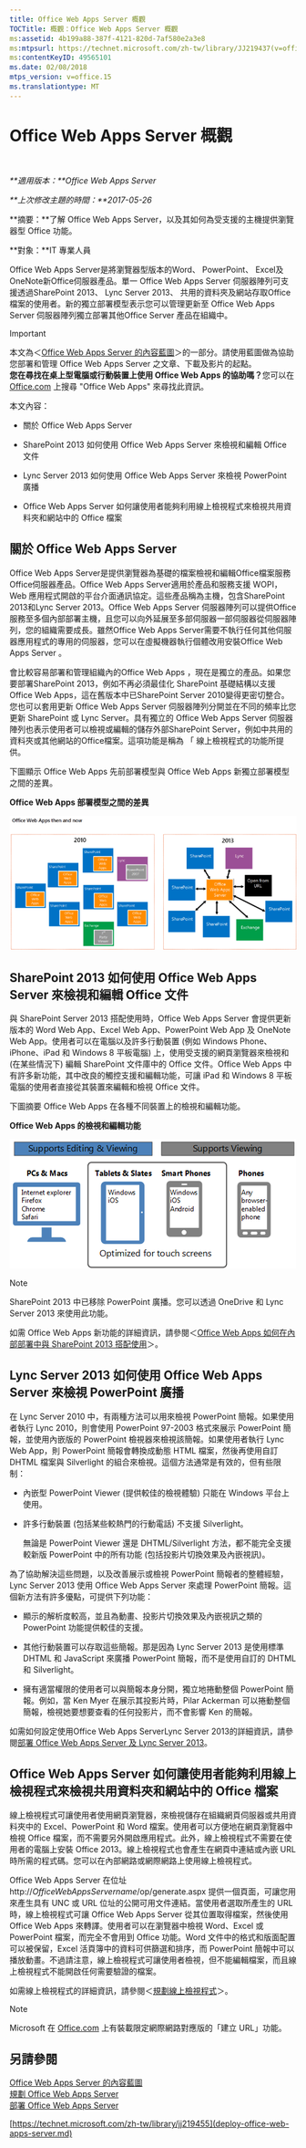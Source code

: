 ```yaml
---
title: Office Web Apps Server 概觀
TOCTitle: 概觀：Office Web Apps Server 概觀
ms:assetid: 4b199a88-387f-4121-820d-7af580e2a3e8
ms:mtpsurl: https://technet.microsoft.com/zh-tw/library/JJ219437(v=office.15)
ms:contentKeyID: 49565101
ms.date: 02/08/2018
mtps_version: v=office.15
ms.translationtype: MT
---
```


# Office Web Apps Server 概觀

 

_**適用版本：**Office Web Apps Server_

_**上次修改主題的時間：**2017-05-26_

**摘要：**了解 Office Web Apps Server，以及其如何為受支援的主機提供瀏覽器型 Office 功能。

**對象：**IT 專業人員

Office Web Apps Server是將瀏覽器型版本的Word、 PowerPoint、 Excel及OneNote新Office伺服器產品。單一 Office Web Apps Server 伺服器陣列可支援透過SharePoint 2013、 Lync Server 2013、 共用的資料夾及網站存取Office檔案的使用者。新的獨立部署模型表示您可以管理更新至 Office Web Apps Server 伺服器陣列獨立部署其他Office Server 產品在組織中。

> [!IMPORTANT]
> 本文為＜<a href="content-roadmap-for-office-web-apps-server.md">Office Web Apps Server 的內容藍圖</a>＞的一部分。請使用藍圖做為協助您部署和管理 Office Web Apps Server 之文章、下載及影片的起點。<br />
<strong>您在尋找在桌上型電腦或行動裝置上使用 Office Web Apps 的協助嗎？</strong>您可以在 <a href="https://go.microsoft.com/fwlink/p/?linkid=324961">Office.com</a> 上搜尋 &quot;Office Web Apps&quot; 來尋找此資訊。


本文內容：

  - 關於 Office Web Apps Server

  - SharePoint 2013 如何使用 Office Web Apps Server 來檢視和編輯 Office 文件

  - Lync Server 2013 如何使用 Office Web Apps Server 來檢視 PowerPoint 廣播

  - Office Web Apps Server 如何讓使用者能夠利用線上檢視程式來檢視共用資料夾和網站中的 Office 檔案

## 關於 Office Web Apps Server

Office Web Apps Server是提供瀏覽器為基礎的檔案檢視和編輯Office檔案服務Office伺服器產品。Office Web Apps Server適用於產品和服務支援 WOPI，Web 應用程式開啟的平台介面通訊協定。這些產品稱為主機，包含SharePoint 2013和Lync Server 2013。Office Web Apps Server 伺服器陣列可以提供Office服務至多個內部部署主機，且您可以向外延展至多部伺服器一部伺服器從伺服器陣列，您的組織需要成長。雖然Office Web Apps Server需要不執行任何其他伺服器應用程式的專用的伺服器，您可以在虛擬機器執行個體改用安裝Office Web Apps Server 。

會比較容易部署和管理組織內的Office Web Apps ，現在是獨立的產品。如果您要部署SharePoint 2013，例如不再必須最佳化 SharePoint 基礎結構以支援 Office Web Apps，這在舊版本中已SharePoint Server 2010變得更密切整合。您也可以套用更新 Office Web Apps Server 伺服器陣列分開並在不同的頻率比您更新 SharePoint 或 Lync Server。具有獨立的 Office Web Apps Server 伺服器陣列也表示使用者可以檢視或編輯的儲存外部SharePoint Server，例如中共用的資料夾或其他網站的Office檔案。這項功能是稱為 「 線上檢視程式的功能所提供。

下圖顯示 Office Web Apps 先前部署模型與 Office Web Apps 新獨立部署模型之間的差異。

**Office Web Apps 部署模型之間的差異**

![針對 Office Web Apps Server 顯示先前部署模型與新獨立部署模型之間的差異](images/JJ219437.f16dd9d1-c9b7-4c8b-a8de-f1f82c0ee1e2(Office.15).gif "針對 Office Web Apps Server 顯示先前部署模型與新獨立部署模型之間的差異")

## SharePoint 2013 如何使用 Office Web Apps Server 來檢視和編輯 Office 文件

與 SharePoint Server 2013 搭配使用時，Office Web Apps Server 會提供更新版本的 Word Web App、Excel Web App、PowerPoint Web App 及 OneNote Web App。使用者可以在電腦以及許多行動裝置 (例如 Windows Phone、iPhone、iPad 和 Windows 8 平板電腦) 上，使用受支援的網頁瀏覽器來檢視和 (在某些情況下) 編輯 SharePoint 文件庫中的 Office 文件。Office Web Apps 中有許多新功能，其中改良的觸控支援和編輯功能，可讓 iPad 和 Windows 8 平板電腦的使用者直接從其裝置來編輯和檢視 Office 文件。

下圖摘要 Office Web Apps 在各種不同裝置上的檢視和編輯功能。

**Office Web Apps 的檢視和編輯功能**

![這個圖表摘要說明不同裝置上 Office Web Apps 的檢視和編輯功能。圖中反白顯示已針對觸控螢幕進行最佳化的功能。](images/Ff431685.8bf76669-f511-4e02-8ed3-d658e9e746f0(Office.15).gif "這個圖表摘要說明不同裝置上 Office Web Apps 的檢視和編輯功能。圖中反白顯示已針對觸控螢幕進行最佳化的功能。")

> [!NOTE]
> SharePoint 2013 中已移除 PowerPoint 廣播。您可以透過 OneDrive 和 Lync Server 2013 來使用此功能。


如需 Office Web Apps 新功能的詳細資訊，請參閱＜[Office Web Apps 如何在內部部署中與 SharePoint 2013 搭配使用](how-office-web-apps-work-on-premises-with-sharepoint-2013.md)＞。

## Lync Server 2013 如何使用 Office Web Apps Server 來檢視 PowerPoint 廣播

在 Lync Server 2010 中，有兩種方法可以用來檢視 PowerPoint 簡報。如果使用者執行 Lync 2010，則會使用 PowerPoint 97-2003 格式來展示 PowerPoint 簡報，並使用內嵌版的 PowerPoint 檢視器來檢視該簡報。如果使用者執行 Lync Web App，則 PowerPoint 簡報會轉換成動態 HTML 檔案，然後再使用自訂 DHTML 檔案與 Silverlight 的組合來檢視。這個方法通常是有效的，但有些限制：

  - 內嵌型 PowerPoint Viewer (提供較佳的檢視體驗) 只能在 Windows 平台上使用。

  - 許多行動裝置 (包括某些較熱門的行動電話) 不支援 Silverlight。
    
    無論是 PowerPoint Viewer 還是 DHTML/Silverlight 方法，都不能完全支援較新版 PowerPoint 中的所有功能 (包括投影片切換效果及內嵌視訊)。

為了協助解決這些問題，以及改善展示或檢視 PowerPoint 簡報者的整體經驗，Lync Server 2013 使用 Office Web Apps Server 來處理 PowerPoint 簡報。這個新方法有許多優點，可提供下列功能：

  - 顯示的解析度較高，並且為動畫、投影片切換效果及內嵌視訊之類的 PowerPoint 功能提供較佳的支援。

  - 其他行動裝置可以存取這些簡報。那是因為 Lync Server 2013 是使用標準 DHTML 和 JavaScript 來廣播 PowerPoint 簡報，而不是使用自訂的 DHTML 和 Silverlight。

  - 擁有適當權限的使用者可以與簡報本身分開，獨立地捲動整個 PowerPoint 簡報。例如，當 Ken Myer 在展示其投影片時，Pilar Ackerman 可以捲動整個簡報，檢視她要想要查看的任何投影片，而不會影響 Ken 的簡報。

如需如何設定使用Office Web Apps ServerLync Server 2013的詳細資訊，請參閱[部署 Office Web Apps Server 及 Lync Server 2013](https://go.microsoft.com/fwlink/p/?linkid=256902)。

## Office Web Apps Server 如何讓使用者能夠利用線上檢視程式來檢視共用資料夾和網站中的 Office 檔案

線上檢視程式可讓使用者使用網頁瀏覽器，來檢視儲存在組織網頁伺服器或共用資料夾中的 Excel、PowerPoint 和 Word 檔案。使用者可以方便地在網頁瀏覽器中檢視 Office 檔案，而不需要另外開啟應用程式。此外，線上檢視程式不需要在使用者的電腦上安裝 Office 2013。線上檢視程式也會產生在網頁中連結或內嵌 URL 時所需的程式碼。您可以在內部網路或網際網路上使用線上檢視程式。

Office Web Apps Server 在位址 http://*OfficeWebAppsServername*/op/generate.aspx 提供一個頁面，可讓您用來產生具有 UNC 或 URL 位址的公開可用文件連結。當使用者選取所產生的 URL 時，線上檢視程式可讓 Office Web Apps Server 從其位置取得檔案，然後使用 Office Web Apps 來轉譯。使用者可以在瀏覽器中檢視 Word、Excel 或 PowerPoint 檔案，而完全不會用到 Office 功能。Word 文件中的格式和版面配置可以被保留，Excel 活頁簿中的資料可供篩選和排序，而 PowerPoint 簡報中可以播放動畫。不過請注意，線上檢視程式可讓使用者檢視，但不能編輯檔案，而且線上檢視程式不能開啟任何需要驗證的檔案。

如需線上檢視程式的詳細資訊，請參閱＜[規劃線上檢視程式](plan-office-web-apps-server.md)＞。

> [!NOTE]
> Microsoft 在 <a href="http://go.microsoft.com/fwlink/?linkid=256548%26clcid=0x404">Office.com</a> 上有裝載限定網際網路對應版的「建立 URL」功能。


## 另請參閱


[Office Web Apps Server 的內容藍圖](content-roadmap-for-office-web-apps-server.md)  
[規劃 Office Web Apps Server](plan-office-web-apps-server.md)  
[部署 Office Web Apps Server](deploy-office-web-apps-server.md)  
  

[https://technet.microsoft.com/zh-tw/library/jj219455](deploy-office-web-apps-server.md)

